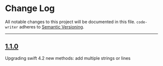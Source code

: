 # Change Log

All notable changes to this project will be documented in this file.
`code-writer` adheres to [Semantic Versioning](http://semver.org/).

---

## [1.1.0](https://github.com/Digipolitan/code-writer/releases/tag/v1.1.0)

Upgrading swift 4.2
new methods: add multiple strings or lines
